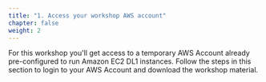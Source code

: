 ```yaml
---
title: "1. Access your workshop AWS account"
chapter: false
weight: 2
---
```


For this workshop you'll get access to a temporary AWS Account already pre-configured to run Amazon EC2 DL1 instances. Follow the steps in this section to login to your AWS Account and download the workshop material.

